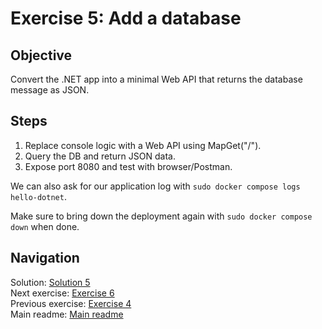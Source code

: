 # Exercise 5: Add a database

## Objective

Convert the .NET app into a minimal Web API that returns the database message as JSON.

## Steps

1. Replace console logic with a Web API using MapGet("/").
2. Query the DB and return JSON data.
3. Expose port 8080 and test with browser/Postman.

We can also ask for our application log with `sudo docker compose logs hello-dotnet`.

Make sure to bring down the deployment again with `sudo docker compose down` when done.

## Navigation

Solution: [Solution 5](./solutions/5.multiple-services/README.md)  
Next exercise: [Exercise 6](./exercise-6.md)  
Previous exercise: [Exercise 4](./exercise-4.md)  
Main readme: [Main readme](./README.md)
